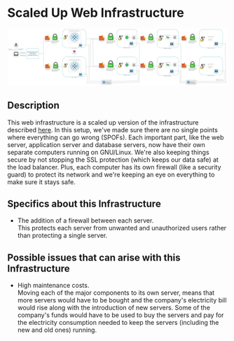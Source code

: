 # Scaled Up Web Infrastructure

![Image of a scaled up web infrastructure](3-scale_up.JPG)

## Description

This web infrastructure is a scaled up version of the infrastructure described [here](2-secured_and_monitored_web_infrastructure.md). In this setup, we've made sure there are no single points where everything can go wrong (SPOFs). Each important part, like the web server, application server and database servers, now have their own separate computers running on GNU/Linux. We're also keeping things secure by not stopping the SSL protection (which keeps our data safe) at the load balancer. Plus, each computer has its own firewall (like a security guard) to protect its network and we're keeping an eye on everything to make sure it stays safe.

## Specifics about this Infrastructure

+ The addition of a firewall between each server.<br/>This protects each server from unwanted and unauthorized users rather than protecting a single server.

## Possible issues that can arise with this Infrastructure

+ High maintenance costs.<br/>Moving each of the major components to its own server, means that more servers would have to be bought and the company's electricity bill would rise along with the introduction of new servers. Some of the company's funds would have to be used to buy the servers and pay for the electricity consumption needed to keep the servers (including the new and old ones) running.
